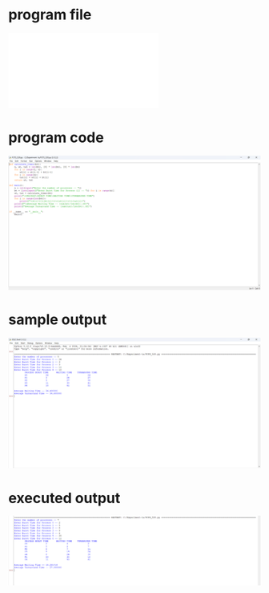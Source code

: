 # program file
![program_file](FCFS_528.py)

# program code
![program_code](FCFS_code_528.png.png)

# sample output
![sample_output](FCFS_IO_528.png.png)

# executed output
![executed_output](FCFS_EO_528.png.png)

